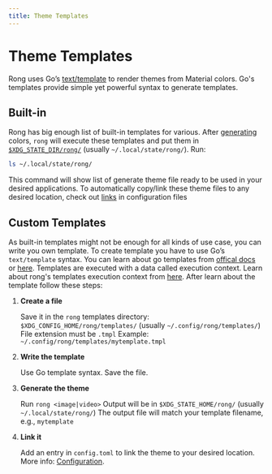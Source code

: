 ```yaml
---
title: Theme Templates
---
```


# Theme Templates

Rong uses Go’s [text/template](https://pkg.go.dev/text/template) to render themes
from Material colors. Go's templates provide simple yet powerful syntax to generate
templates.

## Built-in

Rong has big enough list of built-in templates for various. After
[generating](./getting-started#Generate-Colors) colors, `rong` will execute these
templates and put them in
[`$XDG_STATE_DIR/rong/`](https://specifications.freedesktop.org/basedir-spec/latest/#variables)
(usually `~/.local/state/rong/`). Run:

```bash
ls ~/.local/state/rong/
```

This command will show list of generate theme file ready to be used in your desired
applications. To automatically copy/link these theme files to any desired location,
check out [links](./configuration#linking-generated-files) in configuration files

## Custom Templates

As built-in templates might not be enough for all kinds of use case, you can write
you own template. To create template you have to use Go’s `text/template` syntax. You
can learn about go templates from [offical docs](https://pkg.go.dev/text/template) or
[here](./templates/basic). Templates are executed with a data called execution
context. Learn about rong's templates execution context from
[here](./templates/context). After learn about the template follow these steps:

1. **Create a file**

   Save it in the `rong` templates directory:
   `$XDG_CONFIG_HOME/rong/templates/` (usually `~/.config/rong/templates/`)
   File extension must be `.tmpl`
   Example: `~/.config/rong/templates/mytemplate.tmpl`

2. **Write the template**

   Use Go template syntax. Save the file.

3. **Generate the theme**

   Run `rong <image|video>`
   Output will be in `$XDG_STATE_HOME/rong/` (usually `~/.local/state/rong/`)
   The output file will match your template filename, e.g., `mytemplate`

4. **Link it**

   Add an entry in `config.toml` to link the theme to your desired location. More
   info: [Configuration](./configuration#Links).
